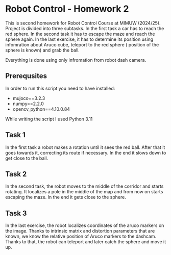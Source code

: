 # Robot Control - Homework 2

This is second homework for Robot Control Course at MIMUW (2024/25). Project is divided into three subtasks. In the
first task a car has to reach the red sphere. In the second task it has to escape the maze and reach the sphere again.
In the last exercise, it has to determine its position using infomration about Aruco cube, teleport to the red sphere (
position of the sphere is known) and grab the ball.

Everything is done using only infromation from robot dash camera.

## Prerequsites

In order to run this script you need to have installed:

- mujoco==3.2.3
- numpy==2.2.0
- opencv_python==4.10.0.84

While writing the script I used Python 3.11

## Task 1

In the first task a robot makes a rotation until it sees the red ball. After that it goes towards it, correcting its
route if necessary. In the end it slows down to get close to the ball.

## Task 2

In the second task, the robot moves to the middle of the corridor and starts rotating. It localizes a pole in the middle
of the map and from now on starts escaping the maze. In the end it gets close to the sphere.

## Task 3

In the last exercise, the robot localizes coordinates of the aruco markers on the image. Thanks to intrinsic matrix and
distortion parameters that are known, we know the relative position of Aruco markers to the dashcam. Thanks to that, the
robot can teleport and later catch the sphere and move it up.